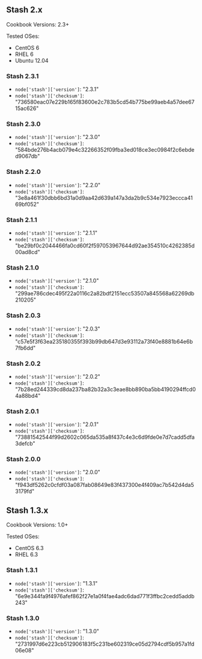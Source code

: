 ## Stash 2.x ##

Cookbook Versions: 2.3+

Tested OSes:
* CentOS 6
* RHEL 6
* Ubuntu 12.04

### Stash 2.3.1 ###

* `node['stash']['version']`: "2.3.1"
* `node['stash']['checksum']`: "736580eac07e229b165f83600e2c783b5cd54b775be99aeb4a57dee6715ac626"

### Stash 2.3.0 ###

* `node['stash']['version']`: "2.3.0"
* `node['stash']['checksum']`: "584bde276b4acb079e4c32266352f09fba3ed018ce3ec0984f2c6ebded9067db"

### Stash 2.2.0 ###

* `node['stash']['version']`: "2.2.0"
* `node['stash']['checksum']`: "3e8a461f30dbb6bd31a0d9aa42d639a147a3da2b9c534e7923eccca4169bf052"

### Stash 2.1.1 ###

* `node['stash']['version']`: "2.1.1"
* `node['stash']['checksum']`: "be29bf0c2044466fa0cd60f2f597053967644d92ae354510c4262385d00ad8cd"

### Stash 2.1.0 ###

* `node['stash']['version']`: "2.1.0"
* `node['stash']['checksum']`: "299ae786cdec495f22a0116c2a82bdf2151ecc53507a845568a62269db210205"

### Stash 2.0.3 ###

* `node['stash']['version']`: "2.0.3"
* `node['stash']['checksum']`: "c57e5f3f63ea235180355f393b99db647d3e93112a73f40e8881b64e6b7fb6dd"

### Stash 2.0.2 ###

* `node['stash']['version']`: "2.0.2"
* `node['stash']['checksum']`: "7b28ed244339cd8da237ba82b32a3c3eae8bb890ba5bb4190294ffcd04a88bd4"

### Stash 2.0.1 ###

* `node['stash']['version']`: "2.0.1"
* `node['stash']['checksum']`: "73881542544f99d2602c065da535a8f437c4e3c6d9fde0e7d7cadd5dfa3defcb"

### Stash 2.0.0 ###

* `node['stash']['version']`: "2.0.0"
* `node['stash']['checksum']`: "f943df5262c0cfdf03a087fab08649e83f437300e4f409ac7b542d4da53179fd"

## Stash 1.3.x ##

Cookbook Versions: 1.0+

Tested OSes:
* CentOS 6.3
* RHEL 6.3

### Stash 1.3.1 ###

* `node['stash']['version']`: "1.3.1"
* `node['stash']['checksum']`: "6e9e344fa9f4976afef862f27e1a0f4fae4adc6dad771f3ffbc2cedd5addb243"

### Stash 1.3.0 ###

* `node['stash']['version']`: "1.3.0"
* `node['stash']['checksum']`: "2731997d6e223cb512906183f5c231be602319ce05d2794cdf5b957a1fd06e08"

